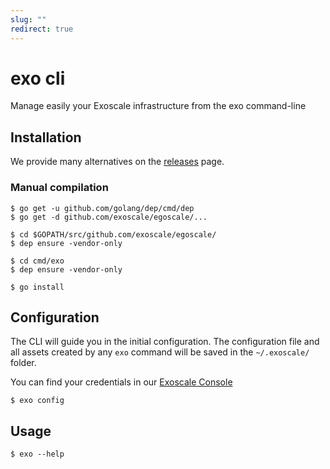 ```yaml
---
slug: ""
redirect: true
---
```


# exo cli

Manage easily your Exoscale infrastructure from the exo command-line


## Installation

We provide many alternatives on the [releases](https://github.com/exoscale/egoscale/releases) page.

### Manual compilation

```
$ go get -u github.com/golang/dep/cmd/dep
$ go get -d github.com/exoscale/egoscale/...

$ cd $GOPATH/src/github.com/exoscale/egoscale/
$ dep ensure -vendor-only

$ cd cmd/exo
$ dep ensure -vendor-only

$ go install
```

## Configuration

The CLI will guide you in the initial configuration.
The configuration file and all assets created by any `exo` command will be saved in the `~/.exoscale/` folder.

You can find your credentials in our [Exoscale Console](https://portal.exoscale.com/account/profile/api)

```shell
$ exo config
```

## Usage

```shell
$ exo --help
```
